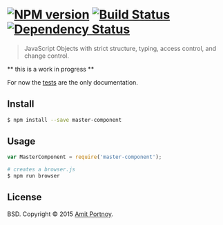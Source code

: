 #  [![NPM version][npm-image]][npm-url] [![Build Status][travis-image]][travis-url] [![Dependency Status][daviddm-image]][daviddm-url]

> JavaScript Objects with strict structure, typing, access control, and change control.

** this is a work in progress **

For now the [tests](https://github.com/CardForest/master-component/blob/master/test/test.js) are the only documentation.


## Install

```sh
$ npm install --save master-component
```

## Usage

```js
var MasterComponent = require('master-component');

```

```sh
# creates a browser.js
$ npm run browser
```


## License

BSD. Copyright © 2015 [Amit Portnoy](https://github.com/amitport).

[npm-image]: https://img.shields.io/npm/v/master-component.svg?style=flat
[npm-url]: https://npmjs.org/package/master-component
[travis-image]: https://travis-ci.org/CardForest/master-component.svg?branch=master
[travis-url]: https://travis-ci.org/CardForest/master-component
[daviddm-image]: https://david-dm.org/CardForest/master-component.svg?theme=shields.io
[daviddm-url]: https://david-dm.org/CardForest/master-component
